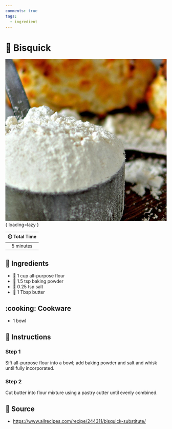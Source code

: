 ```yaml
---
comments: true
tags:
  - ingredient
---
```

# :ear_of_rice: Bisquick

![Bisquick](../assets/images/bisquick.jpg){ loading=lazy }

| :timer_clock: Total Time |
|:-----------------------: |
| 5 minutes |

## :salt: Ingredients

- :ear_of_rice: 1 cup all-purpose flour
- :dash: 1.5 tsp baking powder
- :salt: 0.25 tsp salt
- :butter: 1 Tbsp butter

## :cooking: Cookware

- 1 bowl

## :pencil: Instructions

### Step 1

Sift all-purpose flour into a bowl; add baking powder and salt and whisk until fully incorporated.

### Step 2

Cut butter into flour mixture using a pastry cutter until evenly combined.

## :link: Source

- <https://www.allrecipes.com/recipe/244311/bisquick-substitute/>
